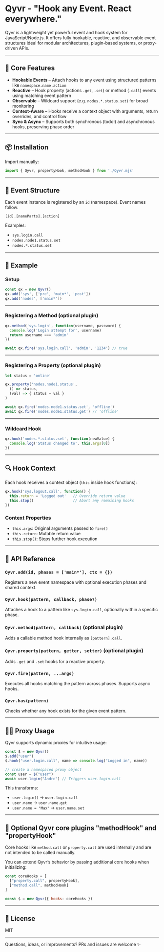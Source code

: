 # Qyvr - "Hook any Event. React everywhere."

Qyvr is a lightweight yet powerful event and hook system for JavaScript/Node.js. It offers fully hookable, reactive, and observable event structures ideal for modular architectures, plugin-based systems, or proxy-driven APIs.

---

## 🔧 Core Features

* **Hookable Events** – Attach hooks to any event using structured patterns like `namespace.name.action`
* **Reactive** – Hook property (actions `.get`, `.set`) or method (`.call`) events using matching event pattern
* **Observable** – Wildcard support (e.g. `nodes.*.status.set`) for broad monitoring
* **Context-Aware** – Hooks receive a context object with arguments, return overrides, and control flow
* **Sync & Async** – Supports both synchronous (todo!) and asynchronous hooks, preserving phase order

---

## 📦 Installation

Import manually:

```js
import { Qyvr, propertyHook, methodHook } from './Qyvr.mjs'
```

---

## 🧠 Event Structure

Each event instance is registered by an `id` (namespace). Event names follow:

```
[id].[nameParts].[action]
```

Examples:

- `sys.login.call`
- `nodes.node1.status.set`
- `nodes.*.status.set`

---

## 🚀 Example

### Setup

```js
const qx = new Qyvr()
qx.add('sys', ['pre', 'main*', 'post'])
qx.add('nodes', ['main*'])
```

---

### Registering a Method (optional plugin)

```js
qx.method('sys.login', function(username, password) {
  console.log('Login attempt for', username)
  return username === 'admin'
})

await qx.fire('sys.login.call', 'admin', '1234') // true
```

---

### Registering a Property (optional plugin)

```js
let status = 'online'

qx.property('nodes.node1.status',
  () => status,
  (val) => { status = val }
)

await qx.fire('nodes.node1.status.set', 'offline')
await qx.fire('nodes.node1.status.get') // 'offline'
```

---

### Wildcard Hook

```js
qx.hook('nodes.*.status.set', function(newValue) {
  console.log('Status changed to', this.args[0])
})
```

---

## 🔍 Hook Context

Each hook receives a context object (`this` inside hook functions):

```js
qx.hook('sys.logout.call', function() {
  this.return = 'Logged out'   // Override return value
  this.stop()                  // Abort any remaining hooks
})
```

### Context Properties

- `this.args`: Original arguments passed to `fire()`
- `this.return`: Mutable return value
- `this.stop()`: Stops further hook execution

---

## 🧪 API Reference

### `Qyvr.add(id, phases = ['main*'], ctx = {})`

Registers a new event namespace with optional execution phases and shared context.

### `Qyvr.hook(pattern, callback, phase?)`

Attaches a hook to a pattern like `sys.login.call`, optionally within a specific phase.

### `Qyvr.method(pattern, callback)` (optional plugin)

Adds a callable method hook internally as `[pattern].call`.

### `Qyvr.property(pattern, getter, setter)` (optional plugin)

Adds `.get` and `.set` hooks for a reactive property.

### `Qyvr.fire(pattern, ...args)`

Executes all hooks matching the pattern across phases. Supports async hooks.

### `Qyvr.has(pattern)`

Checks whether any hook exists for the given event pattern.

---

## 🧙‍♂️ Proxy Usage

Qyvr supports dynamic proxies for intuitive usage:

```js
const $ = new Qyvr()
$.add("user")
$.hook("user.login.call", name => console.log("Logged in", name))

// create a namespaced proxy object 
const user = $("user")
await user.login("Andre") // Triggers user.login.call
```

This transforms:

- `user.login()` → `user.login.call`
- `user.name` → `user.name.get`
- `user.name = "Max"` → `user.name.set`

---

## 🚫 Optional Qyvr core plugins "methodHook" and "propertyHook"

Core hooks like `method.call` or `property.call` are used internally and are not intended to be called manually.

You can extend Qyvr’s behavior by passing additional core hooks when initializing:

```js
const coreHooks = [
  ["property.call", propertyHook],
  ["method.call", methodHook]
]

const $ = new Qyvr({ hooks: coreHooks })
```

---

## 📄 License

MIT

---

Questions, ideas, or improvements? PRs and issues are welcome ✨
